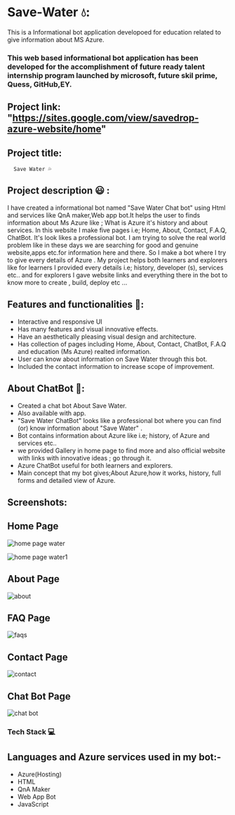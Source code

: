 # Save-Water 💧:
This is a Informational bot application developoed for education related to give information about MS Azure.
### This web based informational bot application has been developed for the accomplishment of future ready talent internship program launched by microsoft, future skil prime, Quess, GitHub,EY.
 
## Project link: "https://sites.google.com/view/savedrop-azure-website/home"

## Project title:
      Save Water 💦

## Project description 😃 :

I have created a informational bot named "Save Water Chat bot" using Html and services like QnA maker,Web app bot.It helps the user to finds information about Ms Azure like ; What is Azure it's history and about services. In this website I make five pages i.e; Home, About, Contact, F.A.Q, ChatBot. It's look likes a professional bot. I am trying to solve the real world problem like in these days we are searching for good and genuine website,apps etc.for information here and there. So I make a bot where I try to give every details of Azure . My project helps both learners and explorers like for learners I provided every details i.e; history, developer (s), services etc.. and for explorers I gave website links and everything there in the bot to know more to create , build, deploy etc ...

## Features and functionalities 🧐:

- Interactive and responsive UI
- Has many features and visual innovative effects.
- Have an aesthetically pleasing visual design and architecture.
- Has collection of pages including Home, About, Contact, ChatBot, F.A.Q and education (Ms Azure) realted information.
- User can know about information on Save Water through this bot.
- Included the contact information to increase scope of improvement.

## About ChatBot 💬:

- Created a chat bot About Save Water.
- Also available with app.
- "Save Water ChatBot" looks like a professional bot where you can find (or) know information about "Save Water" .
- Bot contains information about Azure like i.e; history, of Azure and services etc..
- we provided Gallery in home page to find more and also official website with links with innovative ideas ; go through it.
- Azure ChatBot useful for both learners and explorers.
- Main concept that my bot gives;About Azure,how it works, history, full forms and detailed view of Azure.

## Screenshots:
## Home Page
![home page water](https://user-images.githubusercontent.com/112067519/193376897-3eafada2-44d0-4633-b162-80da6bd707d2.png)

![home page water1](https://user-images.githubusercontent.com/112067519/193376922-a1ecae38-7020-4822-92bf-8ef75bbb53c9.png)

## About Page
![about](https://user-images.githubusercontent.com/112067519/193377107-12aab3d3-5744-48ed-9629-2123ba876494.png)

## FAQ Page
![faqs](https://user-images.githubusercontent.com/112067519/193376963-eafd9bbf-b243-4cf7-ae0a-cc20a12e2138.png)

## Contact Page
![contact](https://user-images.githubusercontent.com/112067519/193377182-931eba59-ecaf-4b20-9ff3-58833073c18d.png)

## Chat Bot Page
![chat bot](https://user-images.githubusercontent.com/112067519/193377047-93a2c046-d3ad-4139-82e4-84c876bcb049.png)

### Tech Stack 💻
## Languages and Azure services used in my bot:-
- Azure(Hosting)
- HTML
- QnA Maker
- Web App Bot
- JavaScript
